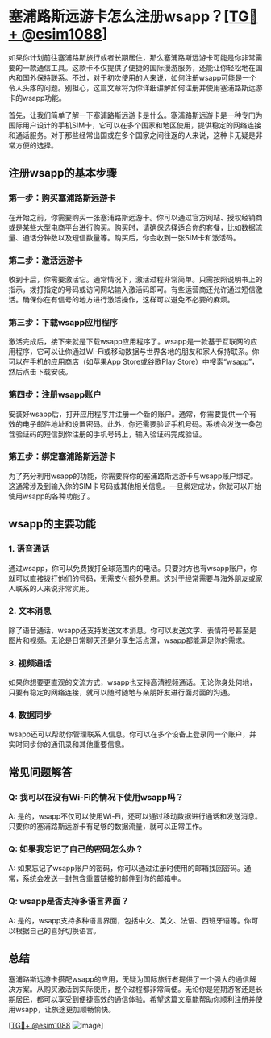 # 塞浦路斯远游卡怎么注册wsapp？[[TG💪+ @esim1088](https://t.me/s/esim1088)]

如果你计划前往塞浦路斯旅行或者长期居住，那么塞浦路斯远游卡可能是你非常需要的一款通信工具。这款卡不仅提供了便捷的国际漫游服务，还能让你轻松地在国内和国外保持联系。不过，对于初次使用的人来说，如何注册wsapp可能是一个令人头疼的问题。别担心，这篇文章将为你详细讲解如何注册并使用塞浦路斯远游卡的wsapp功能。

首先，让我们简单了解一下塞浦路斯远游卡是什么。塞浦路斯远游卡是一种专门为国际用户设计的手机SIM卡，它可以在多个国家和地区使用，提供稳定的网络连接和通话服务。对于那些经常出国或在多个国家之间往返的人来说，这种卡无疑是非常方便的选择。

## 注册wsapp的基本步骤

### 第一步：购买塞浦路斯远游卡

在开始之前，你需要购买一张塞浦路斯远游卡。你可以通过官方网站、授权经销商或是某些大型电商平台进行购买。购买时，请确保选择适合你的套餐，比如数据流量、通话分钟数以及短信数量等。购买后，你会收到一张SIM卡和激活码。

### 第二步：激活远游卡

收到卡后，你需要激活它。通常情况下，激活过程非常简单。只需按照说明书上的指示，拨打指定的号码或访问网站输入激活码即可。有些运营商还允许通过短信激活。确保你在有信号的地方进行激活操作，这样可以避免不必要的麻烦。

### 第三步：下载wsapp应用程序

激活完成后，接下来就是下载wsapp应用程序了。wsapp是一款基于互联网的应用程序，它可以让你通过Wi-Fi或移动数据与世界各地的朋友和家人保持联系。你可以在手机的应用商店（如苹果App Store或谷歌Play Store）中搜索“wsapp”，然后点击下载安装。

### 第四步：注册wsapp账户

安装好wsapp后，打开应用程序并注册一个新的账户。通常，你需要提供一个有效的电子邮件地址和设置密码。此外，你还需要验证手机号码。系统会发送一条包含验证码的短信到你注册的手机号码上，输入验证码完成验证。

### 第五步：绑定塞浦路斯远游卡

为了充分利用wsapp的功能，你需要将你的塞浦路斯远游卡与wsapp账户绑定。这通常涉及到输入你的SIM卡号码或其他相关信息。一旦绑定成功，你就可以开始使用wsapp的各种功能了。

## wsapp的主要功能

### 1. 语音通话

通过wsapp，你可以免费拨打全球范围内的电话。只要对方也有wsapp账户，你就可以直接拨打他们的号码，无需支付额外费用。这对于经常需要与海外朋友或家人联系的人来说非常实用。

### 2. 文本消息

除了语音通话，wsapp还支持发送文本消息。你可以发送文字、表情符号甚至是图片和视频。无论是日常聊天还是分享生活点滴，wsapp都能满足你的需求。

### 3. 视频通话

如果你想要更直观的交流方式，wsapp也支持高清视频通话。无论你身处何地，只要有稳定的网络连接，就可以随时随地与亲朋好友进行面对面的沟通。

### 4. 数据同步

wsapp还可以帮助你管理联系人信息。你可以在多个设备上登录同一个账户，并实时同步你的通讯录和其他重要信息。

## 常见问题解答

### Q: 我可以在没有Wi-Fi的情况下使用wsapp吗？

A: 是的，wsapp不仅可以使用Wi-Fi，还可以通过移动数据进行通话和发送消息。只要你的塞浦路斯远游卡有足够的数据流量，就可以正常工作。

### Q: 如果我忘记了自己的密码怎么办？

A: 如果忘记了wsapp账户的密码，你可以通过注册时使用的邮箱找回密码。通常，系统会发送一封包含重置链接的邮件到你的邮箱中。

### Q: wsapp是否支持多语言界面？

A: 是的，wsapp支持多种语言界面，包括中文、英文、法语、西班牙语等。你可以根据自己的喜好切换语言。

## 总结

塞浦路斯远游卡搭配wsapp的应用，无疑为国际旅行者提供了一个强大的通信解决方案。从购买激活到实际使用，整个过程都非常简便。无论你是短期游客还是长期居民，都可以享受到便捷高效的通信体验。希望这篇文章能帮助你顺利注册并使用wsapp，让旅途更加顺畅愉快。

[[TG💪+ @esim1088](https://t.me/s/esim1088) ![Image](https://i.postimg.cc/4NQfJmqS/Snipaste-2025-05-13-00-14-12.png)]
